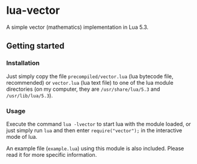 # lua-vector
A simple vector (mathematics) implementation in Lua 5.3.

## Getting started
### Installation
Just simply copy the file `precompiled/vector.lua` (lua bytecode file, recommended) or `vector.lua` (lua text file) to one of the lua module directories (on my computer, they are `/usr/share/lua/5.3` and `/usr/lib/lua/5.3`).

### Usage
Execute the command `lua -lvector` to start lua with the module loaded, or just simply run `lua` and then enter `require("vector");` in the interactive mode of lua.

An example file (`example.lua`) using this module is also included. Please read it for more specific information.
